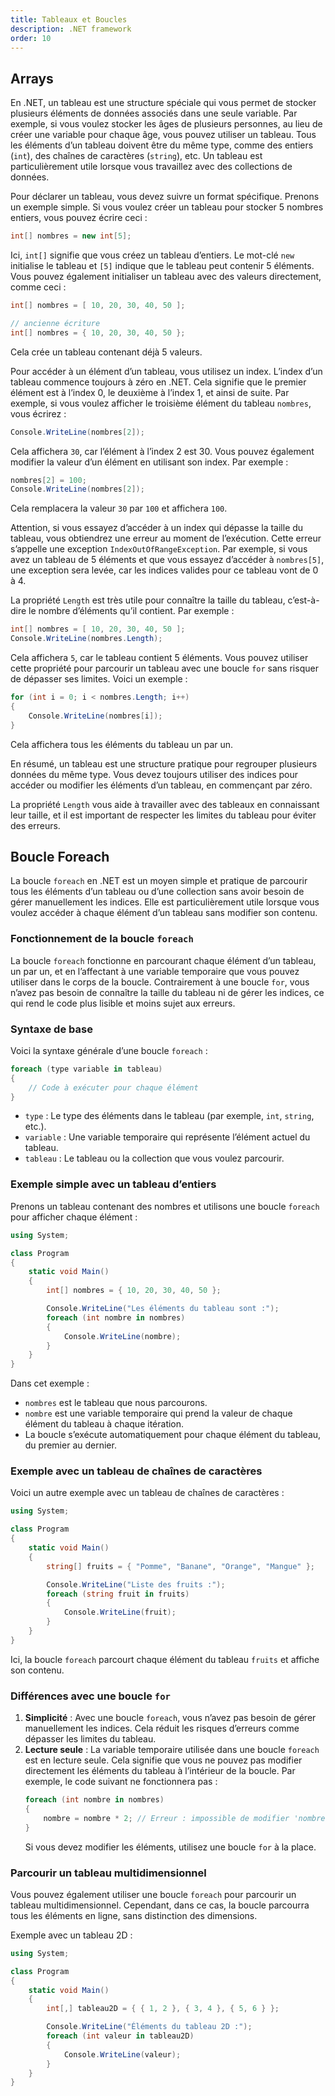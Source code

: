 ```yaml
---
title: Tableaux et Boucles
description: .NET framework
order: 10
---
```


## Arrays

En .NET, un tableau est une structure spéciale qui vous permet de stocker plusieurs éléments de données associés dans une seule variable. Par exemple, si vous voulez stocker les âges de plusieurs personnes, au lieu de créer une variable pour chaque âge, vous pouvez utiliser un tableau. Tous les éléments d’un tableau doivent être du même type, comme des entiers (`int`), des chaînes de caractères (`string`), etc. Un tableau est particulièrement utile lorsque vous travaillez avec des collections de données.

Pour déclarer un tableau, vous devez suivre un format spécifique. Prenons un exemple simple. Si vous voulez créer un tableau pour stocker 5 nombres entiers, vous pouvez écrire ceci :  
```csharp
int[] nombres = new int[5];
```  
Ici, `int[]` signifie que vous créez un tableau d’entiers. Le mot-clé `new` initialise le tableau et `[5]` indique que le tableau peut contenir 5 éléments. Vous pouvez également initialiser un tableau avec des valeurs directement, comme ceci :  
```csharp
int[] nombres = [ 10, 20, 30, 40, 50 ];

// ancienne écriture
int[] nombres = { 10, 20, 30, 40, 50 };
```  
Cela crée un tableau contenant déjà 5 valeurs.

Pour accéder à un élément d’un tableau, vous utilisez un index. L’index d’un tableau commence toujours à zéro en .NET. Cela signifie que le premier élément est à l’index 0, le deuxième à l’index 1, et ainsi de suite. Par exemple, si vous voulez afficher le troisième élément du tableau `nombres`, vous écrirez :  
```csharp
Console.WriteLine(nombres[2]);
```  
Cela affichera `30`, car l’élément à l’index 2 est 30. Vous pouvez également modifier la valeur d’un élément en utilisant son index. Par exemple :  
```csharp
nombres[2] = 100;
Console.WriteLine(nombres[2]);
```  
Cela remplacera la valeur `30` par `100` et affichera `100`.

Attention, si vous essayez d’accéder à un index qui dépasse la taille du tableau, vous obtiendrez une erreur au moment de l’exécution. Cette erreur s’appelle une exception `IndexOutOfRangeException`. Par exemple, si vous avez un tableau de 5 éléments et que vous essayez d’accéder à `nombres[5]`, une exception sera levée, car les indices valides pour ce tableau vont de 0 à 4.

La propriété `Length` est très utile pour connaître la taille du tableau, c’est-à-dire le nombre d’éléments qu’il contient. Par exemple :  
```csharp
int[] nombres = [ 10, 20, 30, 40, 50 ];
Console.WriteLine(nombres.Length);
```

Cela affichera `5`, car le tableau contient 5 éléments. Vous pouvez utiliser cette propriété pour parcourir un tableau avec une boucle `for` sans risquer de dépasser ses limites. Voici un exemple :  
```csharp
for (int i = 0; i < nombres.Length; i++)
{
    Console.WriteLine(nombres[i]);
}
```  
Cela affichera tous les éléments du tableau un par un.

En résumé, un tableau est une structure pratique pour regrouper plusieurs données du même type. Vous devez toujours utiliser des indices pour accéder ou modifier les éléments d’un tableau, en commençant par zéro. 

La propriété `Length` vous aide à travailler avec des tableaux en connaissant leur taille, et il est important de respecter les limites du tableau pour éviter des erreurs.

## Boucle Foreach

La boucle `foreach` en .NET est un moyen simple et pratique de parcourir tous les éléments d’un tableau ou d’une collection sans avoir besoin de gérer manuellement les indices. Elle est particulièrement utile lorsque vous voulez accéder à chaque élément d’un tableau sans modifier son contenu.

### Fonctionnement de la boucle `foreach`

La boucle `foreach` fonctionne en parcourant chaque élément d’un tableau, un par un, et en l’affectant à une variable temporaire que vous pouvez utiliser dans le corps de la boucle. Contrairement à une boucle `for`, vous n’avez pas besoin de connaître la taille du tableau ni de gérer les indices, ce qui rend le code plus lisible et moins sujet aux erreurs.

### Syntaxe de base

Voici la syntaxe générale d’une boucle `foreach` :

```csharp
foreach (type variable in tableau)
{
    // Code à exécuter pour chaque élément
}
```

- `type` : Le type des éléments dans le tableau (par exemple, `int`, `string`, etc.).
- `variable` : Une variable temporaire qui représente l’élément actuel du tableau.
- `tableau` : Le tableau ou la collection que vous voulez parcourir.

### Exemple simple avec un tableau d’entiers

Prenons un tableau contenant des nombres et utilisons une boucle `foreach` pour afficher chaque élément :

```csharp
using System;

class Program
{
    static void Main()
    {
        int[] nombres = { 10, 20, 30, 40, 50 };

        Console.WriteLine("Les éléments du tableau sont :");
        foreach (int nombre in nombres)
        {
            Console.WriteLine(nombre);
        }
    }
}
```

Dans cet exemple :
- `nombres` est le tableau que nous parcourons.
- `nombre` est une variable temporaire qui prend la valeur de chaque élément du tableau à chaque itération.
- La boucle s’exécute automatiquement pour chaque élément du tableau, du premier au dernier.

### Exemple avec un tableau de chaînes de caractères

Voici un autre exemple avec un tableau de chaînes de caractères :

```csharp
using System;

class Program
{
    static void Main()
    {
        string[] fruits = { "Pomme", "Banane", "Orange", "Mangue" };

        Console.WriteLine("Liste des fruits :");
        foreach (string fruit in fruits)
        {
            Console.WriteLine(fruit);
        }
    }
}
```

Ici, la boucle `foreach` parcourt chaque élément du tableau `fruits` et affiche son contenu.

### Différences avec une boucle `for`

1. **Simplicité** : Avec une boucle `foreach`, vous n’avez pas besoin de gérer manuellement les indices. Cela réduit les risques d’erreurs comme dépasser les limites du tableau.
2. **Lecture seule** : La variable temporaire utilisée dans une boucle `foreach` est en lecture seule. Cela signifie que vous ne pouvez pas modifier directement les éléments du tableau à l’intérieur de la boucle. Par exemple, le code suivant ne fonctionnera pas :
   ```csharp
   foreach (int nombre in nombres)
   {
       nombre = nombre * 2; // Erreur : impossible de modifier 'nombre'
   }
   ```
   Si vous devez modifier les éléments, utilisez une boucle `for` à la place.

### Parcourir un tableau multidimensionnel

Vous pouvez également utiliser une boucle `foreach` pour parcourir un tableau multidimensionnel. Cependant, dans ce cas, la boucle parcourra tous les éléments en ligne, sans distinction des dimensions.

Exemple avec un tableau 2D :

```csharp
using System;

class Program
{
    static void Main()
    {
        int[,] tableau2D = { { 1, 2 }, { 3, 4 }, { 5, 6 } };

        Console.WriteLine("Éléments du tableau 2D :");
        foreach (int valeur in tableau2D)
        {
            Console.WriteLine(valeur);
        }
    }
}
```
